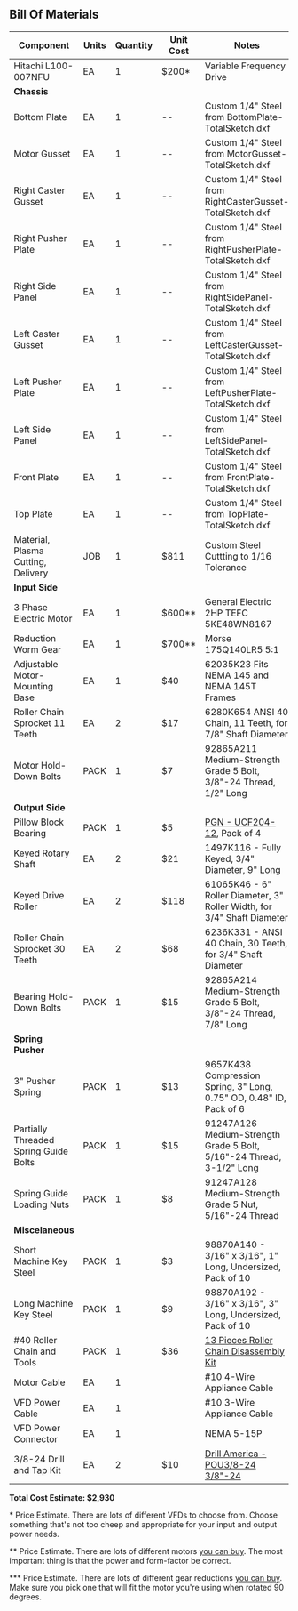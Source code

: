 ## Bill Of Materials

| Component | Units | Quantity | Unit Cost | Notes |
| -- | -- | -- | -- | -- |
| Hitachi L100-007NFU | EA | 1 | $200* | Variable Frequency Drive |
| **Chassis** | | | | |
| Bottom Plate | EA | 1 | -- | Custom 1/4" Steel from BottomPlate-TotalSketch.dxf |
| Motor Gusset | EA | 1 | -- | Custom 1/4" Steel from MotorGusset-TotalSketch.dxf |
| Right Caster Gusset | EA | 1 | -- | Custom 1/4" Steel from RightCasterGusset-TotalSketch.dxf |
| Right Pusher Plate | EA | 1 | -- | Custom 1/4" Steel from RightPusherPlate-TotalSketch.dxf |
| Right Side Panel | EA | 1 | -- | Custom 1/4" Steel from RightSidePanel-TotalSketch.dxf |
| Left Caster Gusset | EA | 1 | -- | Custom 1/4" Steel from LeftCasterGusset-TotalSketch.dxf |
| Left Pusher Plate | EA | 1 | -- | Custom 1/4" Steel from LeftPusherPlate-TotalSketch.dxf |
| Left Side Panel | EA | 1 | -- | Custom 1/4" Steel from LeftSidePanel-TotalSketch.dxf |
| Front Plate | EA | 1 | -- | Custom 1/4" Steel from FrontPlate-TotalSketch.dxf |
| Top Plate | EA | 1 | -- | Custom 1/4" Steel from TopPlate-TotalSketch.dxf |
| Material, Plasma Cutting, Delivery | JOB | 1 | $811 | Custom Steel Cuttting to 1/16 Tolerance |
| **Input Side** | | | | |
| 3 Phase Electric Motor | EA | 1 | $600** | General Electric 2HP TEFC 5KE48WN8167 |
| Reduction Worm Gear | EA | 1 | $700** | Morse 175Q140LR5 5:1 |
| Adjustable Motor-Mounting Base | EA | 1 | $40 | 62035K23 Fits NEMA 145 and NEMA 145T Frames|
| Roller Chain Sprocket 11 Teeth | EA | 2 | $17 | 6280K654 ANSI 40 Chain, 11 Teeth, for 7/8" Shaft Diameter |
| Motor Hold-Down Bolts | PACK | 1 | $7 | 92865A211 Medium-Strength Grade 5 Bolt, 3/8"-24 Thread, 1/2" Long |
| **Output Side** | | | | |
| Pillow Block Bearing  | PACK | 1 | $5 | [PGN - UCF204-12](https://www.amazon.com/dp/B07QQJP8SV), Pack of 4 |
| Keyed Rotary Shaft | EA | 2 | $21 | 1497K116 - Fully Keyed, 3/4" Diameter, 9" Long |
| Keyed Drive Roller | EA | 2 | $118 | 61065K46 - 6" Roller Diameter, 3" Roller Width, for 3/4" Shaft Diameter |
| Roller Chain Sprocket 30 Teeth | EA | 2 | $68 | 6236K331 - ANSI 40 Chain, 30 Teeth, for 3/4" Shaft Diameter |
| Bearing Hold-Down Bolts | PACK | 1 | $15 | 92865A214 Medium-Strength Grade 5 Bolt, 3/8"-24 Thread, 7/8" Long |
| **Spring Pusher** | | | | |
| 3" Pusher Spring | PACK | 1 | $13 | 9657K438 Compression Spring, 3" Long, 0.75" OD, 0.48" ID, Pack of 6 |
| Partially Threaded Spring Guide Bolts | PACK | 1 | $15 | 91247A126 Medium-Strength Grade 5 Bolt, 5/16"-24 Thread, 3-1/2" Long |
| Spring Guide Loading Nuts | PACK | 1 | $8 | 91247A128 Medium-Strength Grade 5 Nut, 5/16"-24 Thread |
| **Miscelaneous** | | | | |
| Short Machine Key Steel | PACK | 1 | $3 | 98870A140 - 3/16" x 3/16", 1" Long, Undersized, Pack of 10 |
| Long Machine Key Steel | PACK | 1 | $9 | 98870A192 - 3/16" x 3/16", 3" Long, Undersized, Pack of 10 |
| #40 Roller Chain and Tools | PACK | 1 | $36 | [13 Pieces Roller Chain Disassembly Kit](https://www.amazon.com/dp/B094VL4JDD) |
| Motor Cable | EA | 1 | | #10 4-Wire Appliance Cable |
| VFD Power Cable | EA | 1 | | #10 3-Wire Appliance Cable |
| VFD Power Connector | EA | 1 | | NEMA 5-15P |
| 3/8-24 Drill and Tap Kit | EA | 2 | $10 | [Drill America - POU3/8-24 3/8"-24](https://www.amazon.com/dp/B071XX6K6Z) |

**Total Cost Estimate: $2,930**

\* Price Estimate. There are lots of different VFDs to choose from. Choose something that's not too cheep and appropriate for your input and output power needs.

\*\* Price Estimate. There are lots of different motors [you can buy](https://www.grainger.com/product/U-S-MOTORS-General-Purpose-Motor-Totally-23J893). The most important thing is that the power and form-factor be correct. 

\*\*\* Price Estimate. There are lots of different gear reductions [you can buy](https://www.mscdirect.com/product/details/08433724). Make sure you pick one that will fit the motor you're using when rotated 90 degrees.